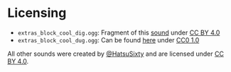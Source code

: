 # Licensing

- `extras_block_cool_dig.ogg`: Fragment of this [sound](https://freesound.org/people/ali_r89/sounds/609802/) under [CC BY 4.0](https://creativecommons.org/licenses/by/4.0/)
- `extras_block_cool_dug.ogg`: Can be found [here](https://freesound.org/people/Lovecraft_Xavier/sounds/660305/) under [CC0 1.0](https://creativecommons.org/publicdomain/zero/1.0/)

All other sounds were created by [@HatsuSixty](https://github.com/HatsuSixty) and are licensed under [CC BY 4.0](https://creativecommons.org/licenses/by/4.0/).

